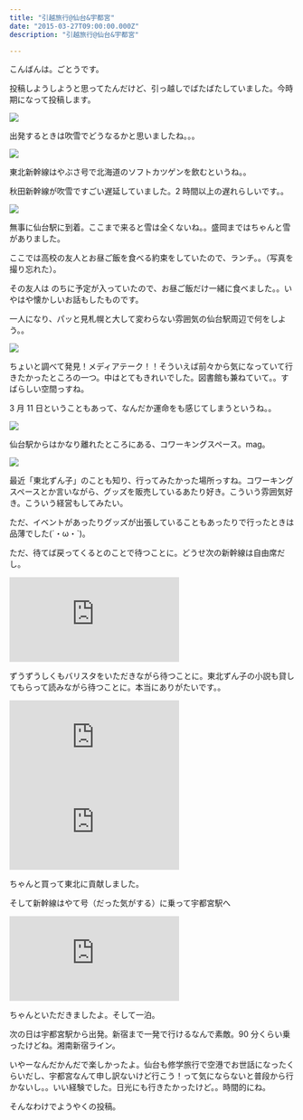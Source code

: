```yaml
---
title: "引越旅行@仙台&宇都宮"
date: "2015-03-27T09:00:00.000Z"
description: "引越旅行@仙台&宇都宮"

---
```


こんばんは。ごとうです。

投稿しようしようと思ってたんだけど、引っ越しでばたばたしていました。今時期になって投稿します。

![](https://cdn-images-1.medium.com/max/2000/0*K2gtEEhgomIX90uM.jpg)

出発するときは吹雪でどうなるかと思いましたね。。。

![](https://cdn-images-1.medium.com/max/2000/0*qJEionv5O_zeEQXY.jpg)

東北新幹線はやぶさ号で北海道のソフトカツゲンを飲むというね。。

秋田新幹線が吹雪ですごい遅延していました。2 時間以上の遅れらしいです。。

![](https://cdn-images-1.medium.com/max/2000/0*LywyRHK9HeXK69L7.jpg)

無事に仙台駅に到着。ここまで来ると雪は全くないね。。盛岡まではちゃんと雪がありました。

ここでは高校の友人とお昼ご飯を食べる約束をしていたので、ランチ。。（写真を撮り忘れた）。

その友人は のちに予定が入っていたので、お昼ご飯だけ一緒に食べました。。いやはや懐かしいお話もしたものです。

一人になり、パッと見札幌と大して変わらない雰囲気の仙台駅周辺で何をしよう。。

![](https://cdn-images-1.medium.com/max/2000/0*nbazdXvsty8BagYx.jpg)

ちょいと調べて発見！メディアテーク！！そういえば前々から気になっていて行きたかったところの一つ。中はとてもきれいでした。図書館も兼ねていて。。すばらしい空間っすね。

3 月 11 日ということもあって、なんだか運命をも感じてしまうというね。。

![](https://cdn-images-1.medium.com/max/2000/0*06087tIF7iX-egC3.jpg)

仙台駅からはかなり離れたところにある、コワーキングスペース。mag。

![](https://cdn-images-1.medium.com/max/2000/0*BFx9w9LUJTye8aii.jpg)

最近「東北ずん子」のことも知り、行ってみたかった場所っすね。コワーキングスペースとか言いながら、グッズを販売しているあたり好き。こういう雰囲気好き。こういう経営もしてみたい。

ただ、イベントがあったりグッズが出張していることもあったりで行ったときは品薄でした(´・ω・`)。

ただ、待てば戻ってくるとのことで待つことに。どうせ次の新幹線は自由席だし。

<iframe src="https://medium.com/media/1fe03c90d56dd04d1aa083a8dc480940" frameborder=0></iframe>

ずうずうしくもバリスタをいただきながら待つことに。東北ずん子の小説も貸してもらって読みながら待つことに。本当にありがたいです。。

<iframe src="https://medium.com/media/9dc29a2b7e4ea0535574940b80c98e11" frameborder=0></iframe>

<iframe src="https://medium.com/media/6b496a8673edb22942cce6748a20a84c" frameborder=0></iframe>

ちゃんと買って東北に貢献しました。

そして新幹線はやて号（だった気がする）に乗って宇都宮駅へ

<iframe src="https://medium.com/media/f20d1c673e630f7d5a02fc84f78aafbd" frameborder=0></iframe>

ちゃんといただきましたよ。そして一泊。

次の日は宇都宮駅から出発。新宿まで一発で行けるなんで素敵。90 分くらい乗ったけどね。湘南新宿ライン。

いやーなんだかんだで楽しかったよ。仙台も修学旅行で空港でお世話になったくらいだし、宇都宮なんて申し訳ないけど行こう！って気にならないと普段から行かないし。。いい経験でした。日光にも行きたかったけど。。時間的にね。

そんなわけでようやくの投稿。
